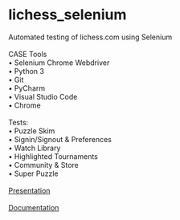 # lichess_selenium
Automated testing of lichess.com using Selenium\
\
CASE Tools\
• Selenium Chrome Webdriver\
• Python 3\
• Git\
• PyCharm\
• Visual Studio Code\
• Chrome\
\
Tests:\
• Puzzle Skim\
• Signin/Signout & Preferences\
• Watch Library\
• Highlighted Tournaments\
• Community & Store\
• Super Puzzle\
\
[Presentation](https://docs.google.com/presentation/d/1ZypXDiX9J34VnnOF6mVHuqvyro2TPSnbfv6N53pA7s8/edit?usp=sharing)\
\
[Documentation](https://docs.google.com/document/d/17bs8y6sd8SQSeJhrFoRqXlOseZDi2MWtQWnor2Wv-Xc/edit?usp=sharing)